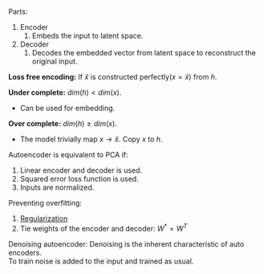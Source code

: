 
Parts:
1. Encoder
	1. Embeds the input to latent space.
2. Decoder
	1. Decodes the embedded vector from latent space to reconstruct the original input.

**Loss free encoding:** If $\hat x$ is constructed perfectly($x=\hat x$) from $h$.  

**Under complete:** $dim(h) \lt dim(x)$.  
- Can be used for embedding.

**Over complete:** $dim(h) \ge dim(x)$.  
- The model trivially map $x \to \hat x$. Copy $x$ to $h$.

Autoencoder is equivalent to PCA if:
1. Linear encoder and decoder is used.
2. Squared error loss function is used.
3. Inputs are normalized.

Preventing overfitting:
1. [Regularization](./Preventing%20Overfitting.md)
2. Tie weights of the encoder and decoder: $W^\ast = W^T$

Denoising autoencoder: Denoising is the inherent characteristic of auto encoders.  
To train noise is added to the input and trained as usual.  

